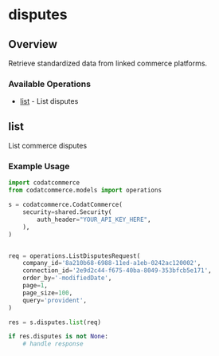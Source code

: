 # disputes

## Overview

Retrieve standardized data from linked commerce platforms.

### Available Operations

* [list](#list) - List disputes

## list

List commerce disputes

### Example Usage

```python
import codatcommerce
from codatcommerce.models import operations

s = codatcommerce.CodatCommerce(
    security=shared.Security(
        auth_header="YOUR_API_KEY_HERE",
    ),
)


req = operations.ListDisputesRequest(
    company_id='8a210b68-6988-11ed-a1eb-0242ac120002',
    connection_id='2e9d2c44-f675-40ba-8049-353bfcb5e171',
    order_by='-modifiedDate',
    page=1,
    page_size=100,
    query='provident',
)

res = s.disputes.list(req)

if res.disputes is not None:
    # handle response
```
